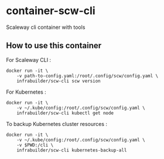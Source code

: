 # container-scw-cli
Scaleway cli container with tools

## How to use this container

For Scaleway CLI :
```
docker run -it \
    -v path-to-config.yaml:/root/.config/scw/config.yaml \
    infrabuilder/scw-cli scw version
```

For Kubernetes :
```
docker run -it \
    -v ~/.kube/config:/root/.config/scw/config.yaml \
    infrabuilder/scw-cli kubectl get node
```

To backup Kubernetes cluster resources :
```
docker run -it \
    -v ~/.kube/config:/root/.config/scw/config.yaml \
    -v $PWD:/cli \
    infrabuilder/scw-cli kubernetes-backup-all
```